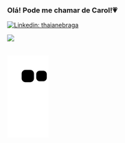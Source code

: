 ### Olá! Pode me chamar de Carol!💗

[![Linkedin: thaianebraga](https://img.shields.io/badge/-carolnogueira13-blue?style=flat-square&logo=Linkedin&logoColor=white&link=https://www.linkedin.com/in/ana-caroline-nogueira-d-oliveira-88279a259/)](https://www.linkedin.com/in/ana-caroline-nogueira-d-oliveira-88279a259/)
 
<div align="start">
  <a href="https://github.com/carolnogueira13">
  <img height="150em" src="https://github-readme-stats.vercel.app/api/top-langs/?username=carolnogueira13&layout=compact&langs_count=7&theme=panda&include_all_commits=true&count_private=true"/
</div>
    
##

![Snake animation](https://github.com/carolnogueira13/carolnogueira13/blob/output/github-contribution-grid-snake.svg)

